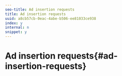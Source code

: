 ```yaml
---
seo-title: Ad insertion requests
title: Ad insertion requests
uuid: a8cb57cb-0eac-4abe-b506-ee81033ce938
index: y
internal: n
snippet: y
---
```


# Ad insertion requests{#ad-insertion-requests}

